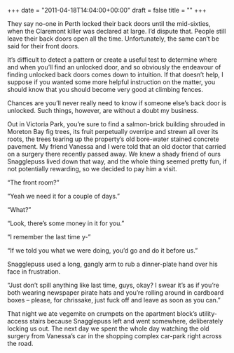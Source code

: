 +++
date = "2011-04-18T14:04:00+00:00"
draft = false
title = ""
+++
<p class="MsoNormal"><span>They say no-one in Perth locked their back doors until the mid-sixties, when the Claremont killer was declared at large. I’d dispute that. People still leave their back doors open all the time. Unfortunately, the same can’t be said for their front doors.</span></p>&#13;
<p class="MsoNormal"><span>It’s difficult to detect a pattern or create a useful test to determine where and when you’ll find an unlocked door, and so obviously the endeavour of finding unlocked back doors comes down to intuition. If that doesn’t help, I suppose if you wanted some more helpful instruction on the matter, you should know that you should become very good at climbing fences.</span></p>&#13;
<p class="MsoNormal"><span>Chances are you’ll never really need to know if someone else’s back door is unlocked. Such things, however, are without a doubt my business.</span></p>&#13;
<p class="MsoNormal"><span>Out in Victoria Park, you’re sure to find a salmon-brick building shrouded in Moreton Bay fig trees, its fruit perpetually overripe and strewn all over its roots, the trees tearing up the property’s old bore-water stained concrete pavement. My friend Vanessa and I were told that an old doctor that carried on a surgery there recently passed away. We knew a shady friend of ours Snagglepuss lived down that way, and the whole thing seemed pretty fun, if not potentially rewarding, so we decided to pay him a visit.</span></p>&#13;
<p class="MsoNormal"><span>“The front room?”</span></p>&#13;
<p class="MsoNormal"><span>“Yeah we need it for a couple of days.”</span></p>&#13;
<p class="MsoNormal"><span>“What?”</span></p>&#13;
<p class="MsoNormal"><span>“Look, there’s some money in it for you.”</span></p>&#13;
<p class="MsoNormal"><span>“I remember the last time y-”</span></p>&#13;
<p class="MsoNormal"><span>“If we told you what we were doing, you’d go and do it before us.”</span></p>&#13;
<p class="MsoNormal"><span>Snagglepuss used a long, gangly arm to rub a dinner-plate hand over his face in frustration.</span></p>&#13;
<p class="MsoNormal"><span>“Just don’t spill anything like last time, guys, okay? I swear it’s as if you’re both wearing newspaper pirate hats and you’re rolling around in cardboard boxes – please, for chrissake, just fuck off and leave as soon as you can.”</span></p>&#13;
<p class="MsoNormal"><span>That night we ate vegemite on crumpets on the apartment block’s utility-access stairs because Snagglepuss left and went somewhere, deliberately locking us out. The next day we spent the whole day watching the old surgery from Vanessa’s car in the shopping complex car-park right across the road.</span></p> 
